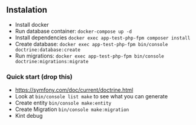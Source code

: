 ## Instalation
* Install docker
* Run database container: ``docker-compose up -d``
* Install dependencies ``docker exec app-test-php-fpm composer install``
* Create database: ``docker exec app-test-php-fpm bin/console doctrine:database:create``
* Run migrations: ``docker exec app-test-php-fpm bin/console doctrine:migrations:migrate``

### Quick start (drop this)
* https://symfony.com/doc/current/doctrine.html
* Look at `bin/console list make` to see what you can generate
* Create entity `bin/console make:entity`
* Create Migration `bin/console make:migration`
* Kint debug
